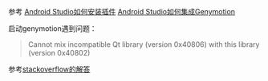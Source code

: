 参考 
[Android Studio如何安装插件](http://blog.csdn.net/u010053050/article/details/blog.csdn.net/hyr83960944/article/details/35987721) 
[Android Studio如何集成Genymotion](http://blog.csdn.net/hyr83960944/article/details/37900383)

启动genymotion遇到问题：

> Cannot mix incompatible Qt library (version 0x40806) with this library (version 0x40802)

参考[stackoverflow的解答](http://askubuntu.com/questions/534415/cannot-mix-incompatible-qt-library)
